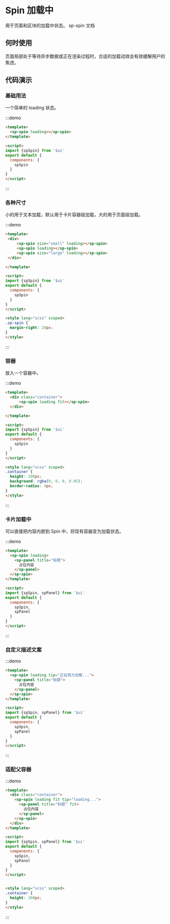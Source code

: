# Spin 加载中

用于页面和区块的加载中状态。
<api-link href="components/sp-spin">sp-spin</api-link> 文档

## 何时使用

页面局部处于等待异步数据或正在渲染过程时，合适的加载动效会有效缓解用户的焦虑。

## 代码演示

### 基础用法

一个简单的 loading 状态。

:::demo
```html
<template>
  <sp-spin loading></sp-spin>
</template>

<script>
import {spSpin} from '$ui'
export default {
  components: {
    spSpin
  }
}
</script>

```
:::

### 各种尺寸

小的用于文本加载，默认用于卡片容器级加载，大的用于页面级加载。

:::demo
```html
<template>
 <div>
     <sp-spin size="small" loading></sp-spin>
     <sp-spin loading></sp-spin>
     <sp-spin size="large" loading></sp-spin>
 </div>

</template>

<script>
import {spSpin} from '$ui'
export default {
  components: {
    spSpin
  }
}
</script>

<style lang="scss" scoped>
.sp-spin {
  margin-right: 20px;
}
</style>

```
:::

### 容器

放入一个容器中。

:::demo
```html
<template>
  <div class="container">
      <sp-spin loading fit></sp-spin>
  </div>

</template>

<script>
import {spSpin} from '$ui'
export default {
  components: {
    spSpin
  }
}
</script>

<style lang="scss" scoped>
.container {
  height: 200px;
  background: rgba(0, 0, 0, 0.05);
  border-radius: 4px;
}
</style>

```
:::


### 卡片加载中

可以直接把内容内嵌到 Spin 中，将现有容器变为加载状态。

:::demo
```html
<template>
  <sp-spin loading>
    <sp-panel title="标题">
      占位内容
    </sp-panel>
  </sp-spin>
</template>

<script>
import {spSpin, spPanel} from '$ui'
export default {
  components: {
    spSpin,
    spPanel
  }
}
</script>

```
:::

### 自定义描述文案

:::demo
```html
<template>
  <sp-spin loading tip="正在努力加载...">
    <sp-panel title="标题">
      占位内容
    </sp-panel>
  </sp-spin>
</template>

<script>
import {spSpin, spPanel} from '$ui'
export default {
  components: {
    spSpin,
    spPanel
  }
}
</script>

```
:::

### 适配父容器

:::demo
```html
<template>
  <div class="container">
    <sp-spin loading fit tip="loading...">
      <sp-panel title="标题" fit>
        占位内容
      </sp-panel>
    </sp-spin>
  </div>
</template>

<script>
import {spSpin, spPanel} from '$ui'
export default {
  components: {
    spSpin,
    spPanel
  }
}
</script>


<style lang="scss" scoped>
.container {
  height: 200px;
}
</style>

```
:::

